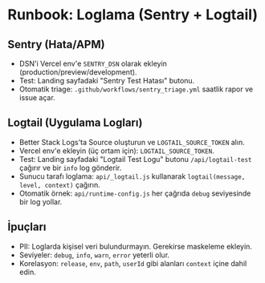# Runbook: Loglama (Sentry + Logtail)

## Sentry (Hata/APM)
- DSN'i Vercel env'e `SENTRY_DSN` olarak ekleyin (production/preview/development).
- Test: Landing sayfadaki "Sentry Test Hatası" butonu.
- Otomatik triage: `.github/workflows/sentry_triage.yml` saatlik rapor ve issue açar.

## Logtail (Uygulama Logları)
- Better Stack Logs'ta Source oluşturun ve `LOGTAIL_SOURCE_TOKEN` alın.
- Vercel env'e ekleyin (üç ortam için): `LOGTAIL_SOURCE_TOKEN`.
- Test: Landing sayfadaki "Logtail Test Logu" butonu `/api/logtail-test` çağırır ve bir `info` log gönderir.
- Sunucu tarafı loglama: `api/_logtail.js` kullanarak `logtail(message, level, context)` çağırın.
- Otomatik örnek: `api/runtime-config.js` her çağrıda `debug` seviyesinde bir log yollar.

## İpuçları
- PII: Loglarda kişisel veri bulundurmayın. Gerekirse maskeleme ekleyin.
- Seviyeler: `debug`, `info`, `warn`, `error` yeterli olur.
- Korelasyon: `release`, `env`, `path`, `userId` gibi alanları `context` içine dahil edin.
